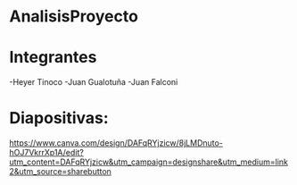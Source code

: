 # AnalisisProyecto

# Integrantes
-Heyer Tinoco
-Juan Gualotuña
-Juan Falconi

# Diapositivas: 
https://www.canva.com/design/DAFqRYjzicw/8jLMDnuto-hOJ7VkrrXp1A/edit?utm_content=DAFqRYjzicw&utm_campaign=designshare&utm_medium=link2&utm_source=sharebutton
